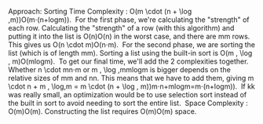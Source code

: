 Approach: Sorting
Time Complexity : O(m \cdot (n + \log \,m))O(m⋅(n+logm)).
​
For the first phase, we're calculating the "strength" of each row. Calculating the "strength" of a row (with this algorithm) and putting it into the list is O(n)O(n) in the worst case, and there are mm rows. This gives us O(n \cdot m)O(n⋅m).
​
For the second phase, we are sorting the list (which is of length mm). Sorting a list using the built-in sort is O(m \, \log \, m)O(mlogm).
​
To get our final time, we'll add the 2 complexities together. Whether n \cdot mn⋅m or m \, \log \,mmlogm is bigger depends on the relative sizes of mm and nn. This means that we have to add them, giving m \cdot n + m \, \log\,m = m \cdot (n + \log \, m))m⋅n+mlogm=m⋅(n+logm)).
​
If kk was really small, an optimization would be to use selection sort instead of the built in sort to avoid needing to sort the entire list.
​
Space Complexity : O(m)O(m).
​
Constructing the list requires O(m)O(m) space.
​
​